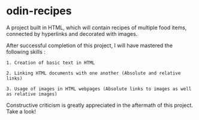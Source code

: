 # odin-recipes
A project built in HTML, which will contain recipes of multiple food items, connected by hyperlinks and decorated with images.

After successful completion of this project, I will have mastered the following skills :

    1. Creation of basic text in HTML

    2. Linking HTML documents with one another (Absolute and relative links)
    
    3. Usage of images in HTML webpages (Absolute links to images as well as relative images)

Constructive criticism is greatly appreciated in the aftermath of this project. Take a look!
